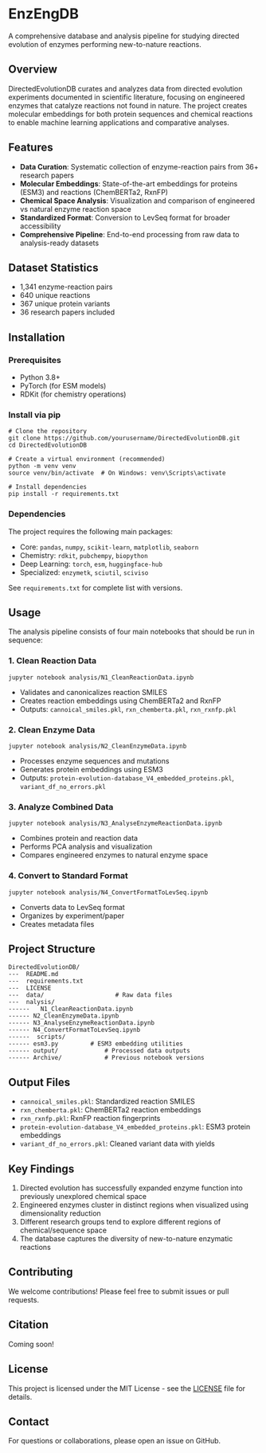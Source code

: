 # EnzEngDB

A comprehensive database and analysis pipeline for studying directed evolution of enzymes performing new-to-nature reactions.

## Overview  

DirectedEvolutionDB curates and analyzes data from directed evolution experiments documented in scientific literature, focusing on engineered enzymes that catalyze reactions not found in nature. The project creates molecular embeddings for both protein sequences and chemical reactions to enable machine learning applications and comparative analyses.

## Features 

- **Data Curation**: Systematic collection of enzyme-reaction pairs from 36+ research papers
- **Molecular Embeddings**: State-of-the-art embeddings for proteins (ESM3) and reactions (ChemBERTa2, RxnFP)
- **Chemical Space Analysis**: Visualization and comparison of engineered vs natural enzyme reaction space
- **Standardized Format**: Conversion to LevSeq format for broader accessibility
- **Comprehensive Pipeline**: End-to-end processing from raw data to analysis-ready datasets

## Dataset Statistics  

- 1,341 enzyme-reaction pairs
- 640 unique reactions
- 367 unique protein variants
- 36 research papers included

## Installation  

### Prerequisites  

- Python 3.8+
- PyTorch (for ESM models)
- RDKit (for chemistry operations)

### Install via pip  


```
# Clone the repository
git clone https://github.com/yourusername/DirectedEvolutionDB.git
cd DirectedEvolutionDB

# Create a virtual environment (recommended)
python -m venv venv
source venv/bin/activate  # On Windows: venv\Scripts\activate

# Install dependencies
pip install -r requirements.txt
```

### Dependencies  

The project requires the following main packages:
- Core: `pandas`, `numpy`, `scikit-learn`, `matplotlib`, `seaborn`
- Chemistry: `rdkit`, `pubchempy`, `biopython`
- Deep Learning: `torch`, `esm`, `huggingface-hub`
- Specialized: `enzymetk`, `sciutil`, `sciviso`

See `requirements.txt` for complete list with versions.

## Usage  

The analysis pipeline consists of four main notebooks that should be run in sequence:

### 1. Clean Reaction Data  
```
jupyter notebook analysis/N1_CleanReactionData.ipynb
```
- Validates and canonicalizes reaction SMILES
- Creates reaction embeddings using ChemBERTa2 and RxnFP
- Outputs: `cannoical_smiles.pkl`, `rxn_chemberta.pkl`, `rxn_rxnfp.pkl`

### 2. Clean Enzyme Data 

```
jupyter notebook analysis/N2_CleanEnzymeData.ipynb
```

- Processes enzyme sequences and mutations
- Generates protein embeddings using ESM3
- Outputs: `protein-evolution-database_V4_embedded_proteins.pkl`, `variant_df_no_errors.pkl`

### 3. Analyze Combined Data  

```
jupyter notebook analysis/N3_AnalyseEnzymeReactionData.ipynb
```

- Combines protein and reaction data
- Performs PCA analysis and visualization
- Compares engineered enzymes to natural enzyme space

### 4. Convert to Standard Format  

```
jupyter notebook analysis/N4_ConvertFormatToLevSeq.ipynb
```
- Converts data to LevSeq format
- Organizes by experiment/paper
- Creates metadata files

## Project Structure  


```
DirectedEvolutionDB/
---  README.md
---  requirements.txt
---  LICENSE
---  data/                    # Raw data files
---  nalysis/
------   N1_CleanReactionData.ipynb
------ N2_CleanEnzymeData.ipynb
------ N3_AnalyseEnzymeReactionData.ipynb
------ N4_ConvertFormatToLevSeq.ipynb
------  scripts/
------ esm3.py         # ESM3 embedding utilities
------ output/             # Processed data outputs
------ Archive/            # Previous notebook versions
```

## Output Files  


- `cannoical_smiles.pkl`: Standardized reaction SMILES
- `rxn_chemberta.pkl`: ChemBERTa2 reaction embeddings
- `rxn_rxnfp.pkl`: RxnFP reaction fingerprints
- `protein-evolution-database_V4_embedded_proteins.pkl`: ESM3 protein embeddings
- `variant_df_no_errors.pkl`: Cleaned variant data with yields

## Key Findings  


1. Directed evolution has successfully expanded enzyme function into previously unexplored chemical space
2. Engineered enzymes cluster in distinct regions when visualized using dimensionality reduction
3. Different research groups tend to explore different regions of chemical/sequence space
4. The database captures the diversity of new-to-nature enzymatic reactions

## Contributing  


We welcome contributions! Please feel free to submit issues or pull requests.

## Citation

Coming soon!

## License

This project is licensed under the MIT License - see the [LICENSE](LICENSE) file for details.

## Contact

For questions or collaborations, please open an issue on GitHub.

